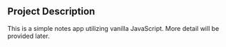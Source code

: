 
## Project Description
This is a simple notes app utilizing vanilla JavaScript. More detail will be provided later.